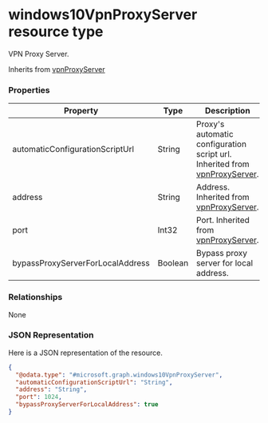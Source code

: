 # windows10VpnProxyServer resource type

VPN Proxy Server.

Inherits from [vpnProxyServer](vpnProxyServer.md)

### Properties
|Property|Type|Description|
|---|---|---|
|automaticConfigurationScriptUrl|String|Proxy's automatic configuration script url. Inherited from [vpnProxyServer](vpnProxyServer.md).|
|address|String|Address. Inherited from [vpnProxyServer](vpnProxyServer.md).|
|port|Int32|Port. Inherited from [vpnProxyServer](vpnProxyServer.md).|
|bypassProxyServerForLocalAddress|Boolean|Bypass proxy server for local address.|

### Relationships
None
### JSON Representation
Here is a JSON representation of the resource.
<!-- {
  "blockType": "resource",
  "keyProperty": "id",
  "@odata.type": "microsoft.graph.windows10VpnProxyServer"
}
-->
```json
{
  "@odata.type": "#microsoft.graph.windows10VpnProxyServer",
  "automaticConfigurationScriptUrl": "String",
  "address": "String",
  "port": 1024,
  "bypassProxyServerForLocalAddress": true
}
```

